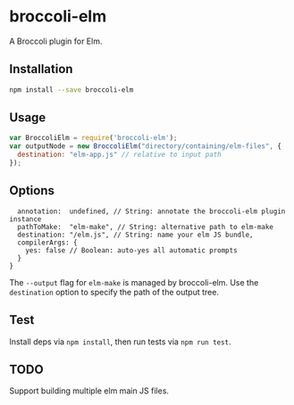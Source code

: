 # broccoli-elm

A Broccoli plugin for Elm.

## Installation

```bash
npm install --save broccoli-elm
```

## Usage

```js
var BroccoliElm = require('broccoli-elm');
var outputNode = new BroccoliElm("directory/containing/elm-files", {
  destination: "elm-app.js" // relative to input path
});
```

## Options

```{
  annotation:  undefined, // String: annotate the broccoli-elm plugin instance
  pathToMake:  "elm-make", // String: alternative path to elm-make
  destination: "/elm.js", // String: name your elm JS bundle,
  compilerArgs: {
    yes: false // Boolean: auto-yes all automatic prompts
  }
}
```

The `--output` flag for `elm-make` is managed by broccoli-elm. Use the `destination` option to specify the path of the output tree.

## Test

Install deps via `npm install`, then run tests via `npm run test`.

## TODO

Support building multiple elm main JS files.
